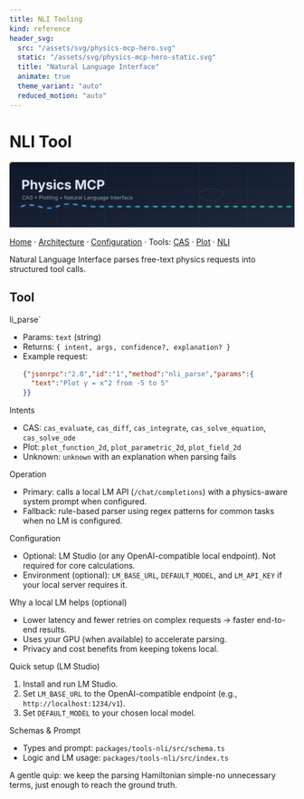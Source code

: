 ```yaml
---
title: NLI Tooling
kind: reference
header_svg:
  src: "/assets/svg/physics-mcp-hero.svg"
  static: "/assets/svg/physics-mcp-hero-static.svg"
  title: "Natural Language Interface"
  animate: true
  theme_variant: "auto"
  reduced_motion: "auto"
---
```


# NLI Tool

<p align="center">
  <img src="../assets/header.svg" width="960" alt="Physics MCP banner" />
</p>

[Home](../../README.md) · [Architecture](../Architecture.md) · [Configuration](../Configuration.md) · Tools: [CAS](CAS.md) · [Plot](Plot.md) · [NLI](NLI.md)

Natural Language Interface parses free-text physics requests into structured tool calls.

Tool
- 
li_parse`
  - Params: `text` (string)
  - Returns: `{ intent, args, confidence?, explanation? }`
  - Example request:
    ```json
    {"jsonrpc":"2.0","id":"1","method":"nli_parse","params":{
      "text":"Plot y = x^2 from -5 to 5"
    }}
    ```

Intents
- CAS: `cas_evaluate`, `cas_diff`, `cas_integrate`, `cas_solve_equation`, `cas_solve_ode`
- Plot: `plot_function_2d`, `plot_parametric_2d`, `plot_field_2d`
- Unknown: `unknown` with an explanation when parsing fails

Operation
- Primary: calls a local LM API (`/chat/completions`) with a physics-aware system prompt when configured.
- Fallback: rule-based parser using regex patterns for common tasks when no LM is configured.

Configuration
- Optional: LM Studio (or any OpenAI-compatible local endpoint). Not required for core calculations.
- Environment (optional): `LM_BASE_URL`, `DEFAULT_MODEL`, and `LM_API_KEY` if your local server requires it.

Why a local LM helps (optional)
- Lower latency and fewer retries on complex requests → faster end-to-end results.
- Uses your GPU (when available) to accelerate parsing.
- Privacy and cost benefits from keeping tokens local.

Quick setup (LM Studio)
1. Install and run LM Studio.
2. Set `LM_BASE_URL` to the OpenAI-compatible endpoint (e.g., `http://localhost:1234/v1`).
3. Set `DEFAULT_MODEL` to your chosen local model.

Schemas & Prompt
- Types and prompt: `packages/tools-nli/src/schema.ts`
- Logic and LM usage: `packages/tools-nli/src/index.ts`

A gentle quip: we keep the parsing Hamiltonian simple-no unnecessary terms, just enough to reach the ground truth.


